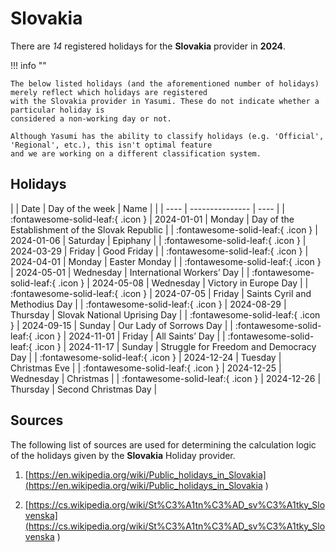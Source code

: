 # Slovakia

There are _14_ registered holidays for the **Slovakia** provider in **2024**.

!!! info ""

    The below listed holidays (and the aforementioned number of holidays) merely reflect which holidays are registered
    with the Slovakia provider in Yasumi. These do not indicate whether a particular holiday is
    considered a non-working day or not.

    Although Yasumi has the ability to classify holidays (e.g. 'Official', 'Regional', etc.), this isn't optimal feature
    and we are working on a different classification system.

## Holidays

| | Date | Day of the week | Name |
| | ---- | --------------- | ---- |
| :fontawesome-solid-leaf:{ .icon } | 2024-01-01 | Monday | Day of the Establishment of the Slovak Republic |
| :fontawesome-solid-leaf:{ .icon } | 2024-01-06 | Saturday | Epiphany |
| :fontawesome-solid-leaf:{ .icon } | 2024-03-29 | Friday | Good Friday |
| :fontawesome-solid-leaf:{ .icon } | 2024-04-01 | Monday | Easter Monday |
| :fontawesome-solid-leaf:{ .icon } | 2024-05-01 | Wednesday | International Workers’ Day |
| :fontawesome-solid-leaf:{ .icon } | 2024-05-08 | Wednesday | Victory in Europe Day |
| :fontawesome-solid-leaf:{ .icon } | 2024-07-05 | Friday | Saints Cyril and Methodius Day |
| :fontawesome-solid-leaf:{ .icon } | 2024-08-29 | Thursday | Slovak National Uprising Day |
| :fontawesome-solid-leaf:{ .icon } | 2024-09-15 | Sunday | Our Lady of Sorrows Day |
| :fontawesome-solid-leaf:{ .icon } | 2024-11-01 | Friday | All Saints’ Day |
| :fontawesome-solid-leaf:{ .icon } | 2024-11-17 | Sunday | Struggle for Freedom and Democracy Day |
| :fontawesome-solid-leaf:{ .icon } | 2024-12-24 | Tuesday | Christmas Eve |
| :fontawesome-solid-leaf:{ .icon } | 2024-12-25 | Wednesday | Christmas |
| :fontawesome-solid-leaf:{ .icon } | 2024-12-26 | Thursday | Second Christmas Day |

## Sources

The following list of sources are used for determining the calculation logic of
the holidays given by the **Slovakia** Holiday provider.


1. [https://en.wikipedia.org/wiki/Public_holidays_in_Slovakia](https://en.wikipedia.org/wiki/Public_holidays_in_Slovakia )
   
1. [https://cs.wikipedia.org/wiki/St%C3%A1tn%C3%AD_sv%C3%A1tky_Slovenska](https://cs.wikipedia.org/wiki/St%C3%A1tn%C3%AD_sv%C3%A1tky_Slovenska )
   